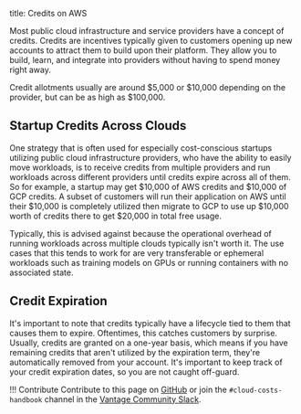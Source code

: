 title: Credits on AWS 

Most public cloud infrastructure and service providers have a concept of credits. Credits are incentives typically given to customers opening up new accounts to attract them to build upon their platform. They allow you to build, learn, and integrate into providers without having to spend money right away. 

Credit allotments usually are around $5,000 or $10,000 depending on the provider, but can be as high as $100,000.

## Startup Credits Across Clouds

One strategy that is often used for especially cost-conscious startups utilizing public cloud infrastructure providers, who have the ability to easily move workloads, is to receive credits from multiple providers and run workloads across different providers until credits expire across all of them. So for example, a startup may get $10,000 of AWS credits and $10,000 of GCP credits. A subset of customers will run their application on AWS until their $10,000 is completely utilized then migrate to GCP to use up $10,000 worth of credits there to get $20,000 in total free usage.

Typically, this is advised against because the operational overhead of running workloads across multiple clouds typically isn't worth it. The use cases that this tends to work for are very transferable or ephemeral workloads such as training models on GPUs or running containers with no associated state. 

## Credit Expiration

It's important to note that credits typically have a lifecycle tied to them that causes them to expire. Oftentimes, this catches customers by surprise. Usually, credits are granted on a one-year basis, which means if you have remaining credits that aren't utilized by the expiration term, they're automatically removed from your account. It's important to keep track of your credit expiration dates, so you are not caught off-guard.


!!! Contribute
    Contribute to this page on [GitHub](https://github.com/vantage-sh/handbook) or join the `#cloud-costs-handbook` channel in the [Vantage Community Slack](https://vantage.sh/slack).